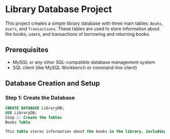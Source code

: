 # Library Database Project

This project creates a simple library database with three main tables: `Books`, `Users`, and `Transactions`. These tables are used to store information about the books, users, and transactions of borrowing and returning books.

## Prerequisites

- MySQL or any other SQL-compatible database management system
- SQL client (like MySQL Workbench or command-line client)

## Database Creation and Setup

### Step 1: Create the Database

```sql
CREATE DATABASE LibraryDB;
USE LibraryDB;
Step 2: Create the Tables
Books Table

This table stores information about the books in the library, including the title, author, and the number of available copies.
